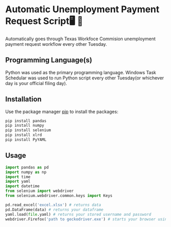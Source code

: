 # Automatic Unemployment Payment Request Script:desktop_computer: :briefcase:
 Automatically goes through Texas Workfoce Commision unemployment payment request workflow every other Tuesday.
 
## Programming Language(s)

Python was used as the primary programming language.
Windows Task Schedular was used to run Python script every other Tuesday(or whichever day is your official filing day).


## Installation

Use the package manager [pip](https://pip.pypa.io/en/stable/) to install the packages:

```bash
pip install pandas
pip install numpy
pip install selenium
pip install xlrd
pip install PyYAML
```

## Usage

```python
import pandas as pd
import numpy as np
import time
import yaml
import datetime
from selenium import webdriver
from selenium.webdriver.common.keys import Keys

pd.read_excel('excel.xlsx') # returns data
pd.DataFrame(data) # returns your dataframe
yaml.load(file.yaml) # returns your stored username and password
webdriver.Firefox('path to geckodriver.exe') # starts your browser using geckodriver.exe
```
